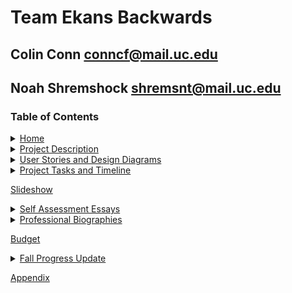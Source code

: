 # Team Ekans Backwards

## Colin Conn conncf@mail.uc.edu
## Noah Shremshock shremsnt@mail.uc.edu

### Table of Contents
<details>
 <summary>
  <a href="https://github.com/cconn10/SeniorCapstone/wiki/Appendix">Home</a>
 </summary>
 <ul>
  <li>
   <a href="https://github.com/cconn10/SeniorCapstone/wiki#project-abstract">Project Abstract</a>
  </li>
 </ul>
</details>

<details>
 <summary>
  <a href="https://github.com/cconn10/SeniorCapstone/wiki/Project-Description">Project Description</a>
 </summary>
 <ul>
  <li>
   <a href="https://github.com/cconn10/SeniorCapstone/wiki/Project-Description#project-purpose">Project Purpose</a>
  </li>
  <li>
   <a href="https://github.com/cconn10/SeniorCapstone/wiki/Project-Description#goal-statement">Goal Statement</a>
  </li>
 </ul>
</details>

<details>
 <summary>
  <a href="https://github.com/cconn10/SeniorCapstone/wiki/User-Stories-and-Design-Diagrams">User Stories and Design Diagrams</a>
 </summary>
 <ul>
  <li>
   <a href="https://github.com/cconn10/SeniorCapstone/wiki/User-Stories-and-Design-Diagrams#user-stories">User Stories</a>
  </li>
  <li>
   <a href="https://github.com/cconn10/SeniorCapstone/wiki/User-Stories-and-Design-Diagrams#level-0-diagram">Level 0 Diagram</a>
  </li>
  <li>
   <a href="https://github.com/cconn10/SeniorCapstone/wiki/User-Stories-and-Design-Diagrams#level-1-diagram">Level 1 Diagram</a>
  </li>
  <li>
   <a href="https://github.com/cconn10/SeniorCapstone/wiki/User-Stories-and-Design-Diagrams#level-2-diagram">Level 2 Diagram</a>
  </li>
 </ul>
</details>

<details>
 <summary>
  <a href="https://github.com/cconn10/SeniorCapstone/wiki/Project-Tasks">Project Tasks and Timeline</a>
 </summary>
 <ul>
  <li>
   <a href="https://github.com/cconn10/SeniorCapstone/wiki/Project-Tasks#task-list">Task List</a>
  </li>
  <li>
   <a href="https://github.com/cconn10/SeniorCapstone/wiki/Project-Tasks#effort-matrix">Effort Matrix</a>
  </li>
  <li>
   <a href="https://github.com/cconn10/SeniorCapstone/wiki/Project-Tasks#timeline">Project Timeline</a>
  </li>
 </ul>
</details>

<a href="https://github.com/cconn10/SeniorCapstone/wiki/Slideshow">Slideshow</a>

<details>
 <summary>
  <a href="https://github.com/cconn10/SeniorCapstone/wiki/Self-Assessment-Essays">Self Assessment Essays</a>
 </summary>
 <ul>
  <li>
   <a href="https://github.com/cconn10/SeniorCapstone/wiki/Self-Assessment-Essays#colin-conn">Colin</a>
  </li>
  <li>
   <a href="https://github.com/cconn10/SeniorCapstone/wiki/Self-Assessment-Essays#noah-shremshock">Noah</a>
  </li>
 </ul>
</details>

<details>
 <summary>
  <a href="https://github.com/cconn10/SeniorCapstone/wiki/Professional-Biographies">Professional Biographies</a>
 </summary>
 <ul>
  <li>
   <a href="https://github.com/cconn10/SeniorCapstone/wiki/Professional-Biographies#colin-conn---conncfmailucedu">Colin</a>
  </li>
  <li>
   <a href="https://github.com/cconn10/SeniorCapstone/wiki/Professional-Biographies#noah-shremshock---shremsntmailucedu">Noah</a>
  </li>
 </ul>
</details>

<a href="https://github.com/cconn10/SeniorCapstone/wiki/Budget">Budget</a>

<details>
 <summary>
  <a href="https://github.com/cconn10/SeniorCapstone/wiki/Fall-Progress-Update">Fall Progress Update</a>
 </summary>
 <ul>
  <li>
   <a href="https://github.com/cconn10/SeniorCapstone/wiki/Fall-Progress-Update#surveying-overwatch-players">Surveys</a>
  </li>
  <li>
   <a href="https://github.com/cconn10/SeniorCapstone/wiki/Fall-Progress-Update#colin---d3-tutorials">D3 Tutorials</a>
  </li>
  <li>
   <a href="https://github.com/cconn10/SeniorCapstone/wiki/Fall-Progress-Update#noah---learning-3d">Learning 3D</a>
  </li>
 </ul>
</details>

<a href="https://github.com/cconn10/SeniorCapstone/wiki/Appendix">Appendix</a>
